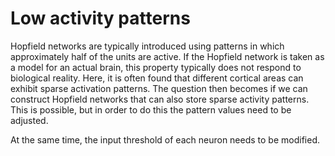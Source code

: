 # Low activity patterns
Hopfield networks are typically introduced using patterns in which approximately half of the units are active. If the Hopfield network is taken as a model for an actual brain, this property typically does not respond to biological reality. Here, it is often found that different cortical areas can exhibit sparse activation patterns. The question then becomes if we can construct Hopfield networks that can also store sparse activity patterns. This is possible, but in order to do this the pattern values need to be adjusted.

At the same time, the input threshold of each neuron needs to be modified. 